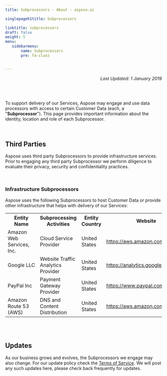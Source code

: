 ```yaml
---
title: Subprocessors - About - aspose.ai

singlepageh1title: Subprocessors

linktitle: subprocessors
draft: false
weight: 5
menu:
   sidebarmenu: 
       name: Subprocessors
       pre: fa-class


---
```


<div class="siteContentPanel100w">
<p style="text-align: right;"><em>Last Updated: 1 January 2019</em></p>


<div class="clearfix"> </div><div class="clearfix"> </div>

To support delivery of our Services, Aspose may engage and use data processors with access to certain Customer Data (each, a "**Subprocessor**"). This page provides important information about the identity, location and role of each Subprocessor.

<div class="clearfix"> </div>

Third Parties
-------------

Aspose uses third party Subprocessors to provide infrastructure services. Prior to engaging any third party Subprocessor we perform diligence to evaluate their privacy, security and confidentiality practices.

<div class="clearfix"> </div>

### Infrastructure Subprocessors

Aspose uses the following Subprocessors to host Customer Data or provide other infrastructure that helps with delivery of our Services:

<div class="cloudtablesmall"> <table width="90%">
<tbody>
<tr style="height: 15px;">
<th style="width: 253px; height: 15px;">Entity Name</th>
<th style="width: 253px; height: 15px;">Subprocessing Activities</th>
<th style="width: 150px; height: 15px;">Entity Country</th>
<th style="width: 150px; height: 15px;">Website</th>
</tr>
<tr style="height: 15px;">
<td style="width: 253px; height: 15px;">Amazon Web Services, Inc.</td>
<td style="width: 253px; height: 15px;">Cloud Service Provider</td>
<td style="width: 150px; height: 15px;">United States</td>
<td style="width: 150px; height: 15px;"><a href="https://aws.amazon.com/" rel="nofollow">https://aws.amazon.com/</a></td>
</tr>
<tr style="height: 15px;">
<td style="width: 253px; height: 15px;">Google&nbsp;LLC</td>
<td style="width: 253px; height: 15px;">Website Traffic Analytics Provider&nbsp;</td>
<td style="width: 150px; height: 15px;">United States</td>
<td style="width: 150px; height: 15px;"><a href="https://analytics.google.com" rel="nofollow">https://analytics.google.com</a></td>
</tr>
<tr style="height: 15.6111px;">
<td style="width: 253px; height: 15.6111px;">PayPal Inc</td>
<td style="width: 253px; height: 15.6111px;">Payment Gateway Provider</td>
<td style="width: 150px; height: 15.6111px;">United States</td>
<td style="width: 150px; height: 15.6111px;"><a href="https://www.paypal.com/" rel="nofollow">https://www.paypal.com/</a></td>
</tr>
<tr style="height: 15.6111px;">
<td style="width: 253px; height: 15.6111px;">Amazon Route 53 (AWS)</td>
<td style="width: 253px; height: 15.6111px;">DNS and Content Distribution</td>
<td style="width: 150px; height: 15.6111px;">United States</td>
<td style="width: 150px; height: 15.6111px;"><a href="https://aws.amazon.com/route53/" rel="nofollow">https://aws.amazon.com/route53/</a></td>
</tr>
</tbody>
</table>

</div><div class="clearfix"> </div><div class="clearfix"> </div>

Updates
-------

As our business grows and evolves, the Subprocessors we engage may also change. For our update policy check the [Terms of Service](/legal/tos#updates). We will post any such updates here, please check back frequently for updates.

</div>